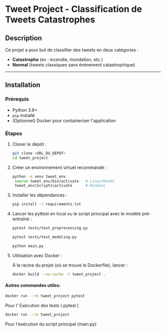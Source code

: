 # Tweet Project - Classification de Tweets Catastrophes

## Description

Ce projet a pour but de classifier des tweets en deux catégories :  
- **Catastrophe** (ex : incendie, inondation, etc.)  
- **Normal** (tweets classiques sans événement catastrophique)

---

## Installation

### Prérequis

- Python 3.8+  
- `pip` installé  
- (Optionnel) Docker pour containeriser l'application

### Étapes

1. Cloner le dépôt :
   ```bash
   git clone <URL_DU_DEPOT>
   cd tweet_project

2. Créer un environnement virtuel recommandé : 
   ``` bash
   python -m venv tweet_env
    source tweet_env/bin/activate   # Linux/MacOS
    tweet_env\Scripts\activate      # Windows

3. Installer les dépendances : 
   ``` bash
   pip install -r requirements.txt

4. Lancer les pyttest en local ou  le script principal avec le modèle pré-entraîné : 
   ``` bash
   pytest tests/test_preprocessing.py 

   pytest tests/test_modeling.py 

   python main.py


5. Utilisation avec Docker : 

    À la racine du projet (où se trouve le Dockerfile), lancer :
   ``` bash
   docker build --no-cache -t tweet_project .

#### Autres commandes utiles: 
   ``` bash
docker run --rm tweet_project pytest
```
Pour l' Exécution des tests (
 pytest 
)

   ``` bash
docker run --rm tweet_project
```
Pour l'exécution du script principal (main.py)